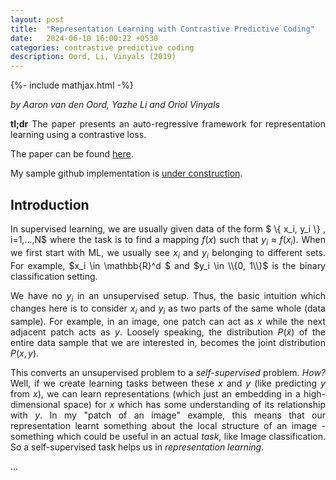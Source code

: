 ```yaml
---
layout: post
title:  "Representation Learning with Contrastive Predictive Coding"
date:   2024-06-10 16:00:22 +0530
categories: contrastive predictive coding
description: Oord, Li, Vinyals (2019)
---
```

{%- include mathjax.html -%}
<style>body {text-align: justify}</style>

*by Aaron van den Oord, Yazhe Li and Oriol Vinyals*

**tl;dr** The paper presents an auto-regressive framework for representation learning using a contrastive loss.

The paper can be found [here](https://arxiv.org/pdf/1807.03748).

My sample github implementation is [under construction]().

<h2>Introduction</h2>

In supervised learning, we are usually given data of the form $ \\{ x_i, y_i \\} , i=1,...,N$ where the task is to find a mapping $f(x)$ such that $y_i \approx f(x_i)$. When we first start with ML, we usually see $x_i$ and $y_i$ belonging to different sets. For example, $x_i \in \mathbb{R}^d $ and $y_i \in \\{0, 1\\}$ is the binary classification setting.

We have no $y_i$ in an unsupervised setup. Thus, the basic intuition which changes here is to consider $x_i$ and $y_i$ as two parts of the same whole (data sample). For example, in an image, one patch can act as $x$ while the next adjacent patch acts as $y$. Loosely speaking, the distribution $P(\tilde{x})$ of the entire data sample that we are interested in, becomes the joint distribution $P(x,y)$. 

This converts an unsupervised problem to a *self-supervised* problem. *How?* Well, if we create learning tasks between these $x$ and $y$ (like predicting $y$ from $x$), we can learn representations (which just an embedding in a high-dimensional space) for $x$ which has some understanding of its relationship with $y$. In my "patch of an image" example, this means that our representation learnt something about the local structure of an image - something which could be useful in an actual *task*, like Image classification. So a self-supervised task helps us in *representation learning*.

...
